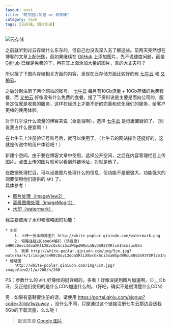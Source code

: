```yaml
---
layout: post
title: "网页图片加速 => 云存储"
category: tech
tags: [云存储, 图片加速]
---
```


![云存储](http://white-poplar.qiniudn.com/posts/img/Cloud-Storage-Services.jpg?watermark/1/image/aHR0cDovL3doaXRlLXBvcGxhci5xaW5pdWRuLmNvbS93YXRlcm1hcmsucG5n/dissolve/50/gravity/SouthEast/dx/5/dy/5)

之前就听到过云存储什么东东的，但自己也没去深入去了解这些。前两天突然想在博客的文章上配张图，而如果继续在 [GitHub](https://github.com/ "GitHub") 上添加图片，先不说速度问题，而是 [GitHub](https://github.com/ "GitHub") 已经是免费的了，再在其上面添加大量的图片，真的大丈夫吗？

所以搜了下图片存储相关方面的内容，发现在云存储方面比较好的有 [七牛云](http://www.qiniu.com/ "七牛云") 和 [又拍云](https://www.upyun.com/index.html "又拍云")。
<!--break-->
之后分别注册了两个网站的账号， [七牛云](http://www.qiniu.com/ "七牛云") 每月有10Gb流量 + 10Gb存储的免费套餐，而 [又拍云](https://www.upyun.com/index.html "又拍云") 好像没有什么免费的套餐，搜了下资料说是主要是面向公司的，服务定位就是收费的服务，这样在经济上才能不断的完善和优化我们的服务，给客户更棒的使用体验。

对于几乎没什么流量的博客来说（全是泪啊），选择 [七牛云](http://www.qiniu.com/ "七牛云") 是毋庸置疑的了。（别说我占什么便宜啊！）

在七牛云上注册验证号账号后，就可以使用了。（七牛云的网站操作还挺好的，这就是传说中的用户体验吧！）

新建个空间，由于要在博客文章中使用，选择公开空间，之后在内容管理栏目上传图片。点击上传的图片就可以看到外链地址，对就是他了。

在数据处理栏目，可以设置图片处理什么的信息，但功能不是很强大，功能强大的则要使用他们提供的 `API` 了。  
具体参考：

* [图片处理（imageView2）](http://developer.qiniu.com/docs/v6/api/reference/fop/image/imageview2.html "图片处理（imageView2）")
* [高级图像处理（imageMogr2）](http://developer.qiniu.com/docs/v6/api/reference/fop/image/imagemogr2.html "高级图像处理（imageMogr2）")
* [水印（watermark）](http://developer.qiniu.com/docs/v6/api/reference/fop/image/watermark.html "水印（watermark）")

我主要使用了水印和缩略图的功能：

	* 水印
		1. 上传一张水印源图片 http://white-poplar.qiniudn.com/watermark.png
		2. 将路径经过Base64编码 (请百度) aHR0cDovL3doaXRlLXBvcGxhci5xaW5pdWRuLmNvbS93YXRlcm1hcmsucG5n
		3. 效果 http://white-poplar.qiniudn.com/img/5cm.jpg?watermark/1/image/aHR0cDovL3doaXRlLXBvcGxhci5xaW5pdWRuLmNvbS93YXRlcm1hcmsucG5n/dissolve/50/gravity/SouthEast/dx/5/dy/5
	* 缩略图
		http://white-poplar.qiniudn.com/img/5cm.jpg?imageView2/1/w/200/h/200

PS：参数什么的 `API` 好像给的挺详细的，多看！好像没提到图片加速啊，⊙﹏⊙b汗，反正他们使用的是什么CDN加速什么的。（好吧，确实不是很清楚什么CDN）

另：如果有童鞋要注册的话，请使用 https://portal.qiniu.com/signup?code=3ljldv1wzuwcy ，没什么不同，只是通过这个链接注册七牛云那边会送我5Gb的下载流量，么么哒！

>配图来源 [Google 图片](https://www.google.com.hk/imghp?hl=zh-CN "Google 图片") 